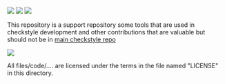 [![][travis img]][travis]
[![][appveyor img]][appveyor]
[![][teamcity img]][teamcity]

This repository is a support repository some tools that are used in checkstyle development and other
contributions that are valuable but should not be in [main checkstyle repo](https://github.com/checkstyle/checkstyle)

[![][license img]][license]

All files/code/.... are licensed under the terms in the file named "LICENSE" in this
directory.

[travis]:https://travis-ci.org/checkstyle/contribution/builds
[travis img]:https://secure.travis-ci.org/checkstyle/contribution.png

[appveyor]:https://ci.appveyor.com/project/checkstyle/contribution/history
[appveyor img]:https://ci.appveyor.com/api/projects/status/yelui79rde629d2a?svg=true

[license]:LICENSE
[license img]:https://img.shields.io/badge/license-GNU%20LGPL%20v2.1-blue.svg

[teamcity]:https://teamcity.jetbrains.com/viewType.html?buildTypeId=Checkstyle_ContributionIdeaInspectionsMaster
[teamcity img]:https://img.shields.io/teamcity/http/teamcity.jetbrains.com/s/Checkstyle_ContributionIdeaInspectionsMaster.svg?label=TeamCity%20inspections
